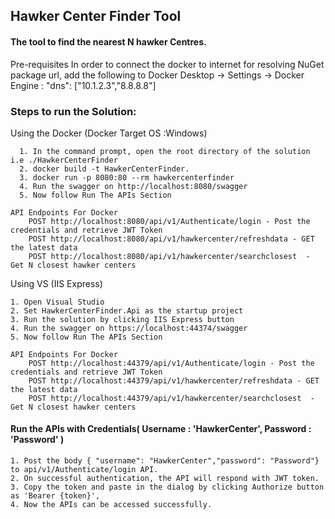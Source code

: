 <h2>Hawker Center Finder Tool</h2>

<h4>The tool to find the nearest N  hawker Centres. </h4>

Pre-requisites
 In order to connect the docker to internet for resolving NuGet package url, add the following to Docker Desktop -> Settings -> Docker Engine :
	"dns": ["10.1.2.3","8.8.8.8"]

<h3>Steps to run the Solution:</h3>


  Using the Docker (Docker Target OS :Windows)
      
      1. In the command prompt, open the root directory of the solution i.e ./HawkerCenterFinder
      2. docker build -t HawkerCenterFinder.
      3. docker run -p 8080:80 --rm hawkercenterfinder
      4. Run the swagger on http://localhost:8080/swagger
      5. Now follow Run The APIs Section

    API Endpoints For Docker
		POST http://localhost:8080/api/v1/Authenticate/login - Post the credentials and retrieve JWT Token
		POST http://localhost:8080/api/v1/hawkercenter/refreshdata - GET the latest data
		POST http://localhost:8080/api/v1/hawkercenter/searchclosest  - Get N closest hawker centers


  Using VS (IIS Express)
  
    1. Open Visual Studio
    2. Set HawkerCenterFinder.Api as the startup project
    3. Run the solution by clicking IIS Express button
    4. Run the swagger on https://localhost:44374/swagger
    5. Now follow Run The APIs Section

	API Endpoints For Docker
		POST http://localhost:44379/api/v1/Authenticate/login - Post the credentials and retrieve JWT Token
		POST http://localhost:44379/api/v1/hawkercenter/refreshdata - GET the latest data
		POST http://localhost:44379/api/v1/hawkercenter/searchclosest  - Get N closest hawker centers


<h4> Run the APIs with Credentials( Username : 'HawkerCenter',  Password : 'Password' )</h4>

	1. Post the body { "username": "HawkerCenter","password": "Password"} to api/v1/Authenticate/login API.
	2. On successful authentication, the API will respond with JWT token.
	3. Copy the token and paste in the dialog by clicking Authorize button as 'Bearer {token}',
	4. Now the APIs can be accessed successfully. 
